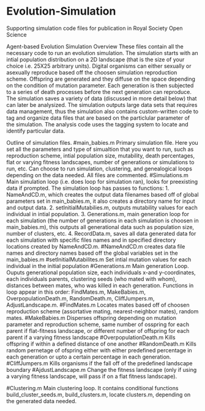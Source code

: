 # Evolution-Simulation

Supporting simulation code files for publication in Royal Society Open Science

Agent-based Evolution Simulation Overview
  These files contain all the necessary code to run an evolution simulation. The simulation starts with an intial population distribution on a 2D landscape (that is the size of your choice i.e. 25X25 arbitrary units). Digital organisms can either sexually or asexually reproduce based off the choosen simulation reproduction scheme. Offspring are generated and they diffuse on the space depending on the condition of mutation parameter. Each generation is then subjected to a series of death processes before the next generation can reproduce. The simulation saves a variety of data (discussed in more detail below) that can later be analysized. The simulation outputs large data sets that requires data management, thus the simulation also contains custom-written code to tag and organize data files that are based on the particlular parameter of the simulation. The analysis code uses the tagging system to locate and identify particular data. 

Outline of simulation files.
#main_babies.m
  Primary simulation file. Here you set all the parameters and type of simualtion that you want to run, such as reproduction scheme, intial population size, mutability, death percentages, flat or varying fitness landscapes, number of generations or simulations to run, etc. Can choose to run simulation, clustering, and genealogical loops depending on the data needed. All files are commented. 
#Simulations.m
  Main simulation loop (i.e. does loop for simulation ran), looks for preexisting data if prompted. The simulation loop has passes to functions: 1. NameAndCD.m, which creates the output data filenames based off of global parameters set in main_babies.m, it also creates a directory name for input and output data. 2. setInitialMutabilies.m, outputs mutability values for each individual in intial population. 3. Generations.m, main generation loop for each simulation (the number of generations in each simulation is choosen in main_babies.m), this outputs all generational data such as population size, number of clusters, etc. 4. RecordData.m, saves all data generated data for each simulation with specific files names and in specified directory locations created by NameAndCD.m.
#NameAndCD.m
  creates data file names and directory names based off the global variables set in the main_babies.m 
#setInitialMutabilites.m
  Set intial mutation values for each individual in the initial population
#Generations.m
  Main generation Loop. Ouputs generational population size, each individuals x-and y-coordinates, each individuals parents, clustering seeds (who mated with whom), distances between mates, who was killed in each generation.  Functions in loop appear in this order: FindMates.m, MakeBabies.m, OverpopulationDeath.m, RandomDeath.m, CliffJumpers.m, AdjustLandscape.m.
#FindMates.m
  Locates mates based off of choosen reproduction scheme (assortative mating, nearest-neighbor mates), random mates.
#MakeBabies.m
  Disperses offspring depending on mutation parameter and reproduction scheme, same number of osspring for each parent if flat-fitness landscape, or different number of offspring for each parent if a varying fitness landscape
#OverpopulationDeath.m
Kills offspring if within a defined distance of one another
#RandomDeath.m
Kills random pernetage of ofspring either with either predefined percentage in each generation or upto a certain   percentage in each generation.
#CliffJumpers.m
Kills organisms if the fall off of the predefined landscape boundary
#AjdustLandscape.m
Change the fitness landscape (only if using a varying fitness landscape, will pass if on a flat fitness landscape).
    
#Clustering.m
Main clustering loop. It contains conditional functions build_cluster_seeds.m, build_clusters.m, locate clusters.m, depending on the generated data needed.
  
